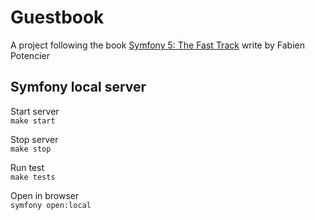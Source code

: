 # Guestbook

A project following the book [Symfony 5: The Fast Track](https://symfony.com/book) write by Fabien Potencier

## Symfony local server
Start server<br/>
``
make start
``

Stop server<br/>
``
make stop
``

Run test<br/>
``
make tests
``

Open in browser<br/>
``
symfony open:local
``
